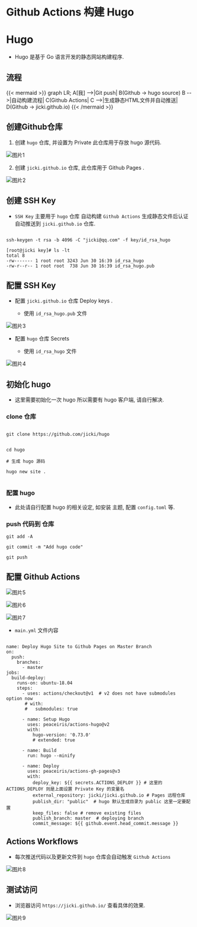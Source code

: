 # Github Actions 构建 Hugo



# Hugo

* Hugo 是基于 Go 语言开发的静态网站构建程序.



## 流程


{{< mermaid >}}
graph LR;
    A[我] -->|Git push| B(Github -> hugo source)
    B -->|自动构建流程| C(Github Actions|
    C -->|生成静态HTML文件并自动推送| D(Github -> jicki.github.io)
{{< /mermaid >}}



## 创建Github仓库 


1. 创建 `hugo` 仓库, 并设置为 Private  此仓库用于存放 hugo 源代码.

![图片1][1]




2. 创建 `jicki.github.io` 仓库, 此仓库用于 Github Pages .


![图片2][2]



## 创建 SSH Key

* `SSH Key` 主要用于 `hugo` 仓库 自动构建  `Github Actions` 生成静态文件后认证自动推送到 `jicki.github.io` 仓库.


```shell

ssh-keygen -t rsa -b 4096 -C "jicki@qq.com" -f key/id_rsa_hugo

```


```shell
[root@jicki key]# ls -lt
total 8
-rw------- 1 root root 3243 Jun 30 16:39 id_rsa_hugo
-rw-r--r-- 1 root root  738 Jun 30 16:39 id_rsa_hugo.pub
```


## 配置 SSH Key


* 配置 `jicki.github.io` 仓库 Deploy keys .

  * 使用 `id_rsa_hugo.pub` 文件

![图片3][3]




* 配置 `hugo` 仓库 Secrets

  * 使用 `id_rsa_hugo` 文件


![图片4][4]




## 初始化 hugo


* 这里需要初始化一次 hugo 所以需要有 hugo 客户端, 请自行解决.



### clone 仓库

```shell

git clone https://github.com/jicki/hugo

```

```shell

cd hugo

# 生成 hugo 源码

hugo new site .


```

### 配置 hugo

* 此处请自行配置 hugo 的相关设定, 如安装 主题, 配置 `config.toml` 等.




### push 代码到 仓库


```shell
git add -A

git commit -m "Add hugo code"

git push
```



## 配置 Github Actions

![图片5][5]

![图片6][6]


![图片7][7]



* `main.yml` 文件内容

```shell

name: Deploy Hugo Site to Github Pages on Master Branch
on:
  push:
    branches:
      - master
jobs:
  build-deploy:
    runs-on: ubuntu-18.04
    steps:
      - uses: actions/checkout@v1  # v2 does not have submodules option now
       # with:
       #   submodules: true

      - name: Setup Hugo
        uses: peaceiris/actions-hugo@v2
        with:
          hugo-version: '0.73.0'
          # extended: true

      - name: Build
        run: hugo --minify

      - name: Deploy
        uses: peaceiris/actions-gh-pages@v3
        with:
          deploy_key: ${{ secrets.ACTIONS_DEPLOY }} # 这里的 ACTIONS_DEPLOY 则是上面设置 Private Key 的变量名
          external_repository: jicki/jicki.github.io # Pages 远程仓库
          publish_dir: "public"  # hugo 默认生成目录为 public 这里一定要配置
          keep_files: false # remove existing files
          publish_branch: master  # deploying branch
          commit_message: ${{ github.event.head_commit.message }}

```




## Actions Workflows


* 每次推送代码以及更新文件到 `hugo` 仓库会自动触发 `Github Actions` 

![图片8][8]




## 测试访问


* 浏览器访问 `https://jicki.github.io/`  查看具体的效果.


![图片9][9]




  [1]: https://jicki.cn/img/posts/hugo/1.png
  [2]: https://jicki.cn/img/posts/hugo/2.png
  [3]: https://jicki.cn/img/posts/hugo/3.png
  [4]: https://jicki.cn/img/posts/hugo/4.png
  [5]: https://jicki.cn/img/posts/hugo/5.png
  [6]: https://jicki.cn/img/posts/hugo/6.png
  [7]: https://jicki.cn/img/posts/hugo/7.png
  [8]: https://jicki.cn/img/posts/hugo/8.png
  [9]: https://jicki.cn/img/posts/hugo/9.png

